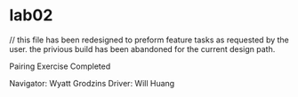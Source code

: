 # lab02
// this file has been redesigned to preform feature tasks as requested by the user. the privious build has been abandoned for the current design path.

Pairing Exercise Completed

Navigator: Wyatt Grodzins
Driver: Will Huang

